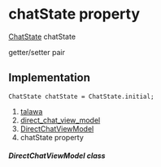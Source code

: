 
<div>

# chatState property

</div>


[ChatState](../../enums_enums/ChatState.html) chatState


getter/setter pair




## Implementation

``` language-dart
ChatState chatState = ChatState.initial;
```







1.  [talawa](../../index.html)
2.  [direct_chat_view_model](../../view_model_after_auth_view_models_chat_view_models_direct_chat_view_model/)
3.  [DirectChatViewModel](../../view_model_after_auth_view_models_chat_view_models_direct_chat_view_model/DirectChatViewModel-class.html)
4.  chatState property

##### DirectChatViewModel class







